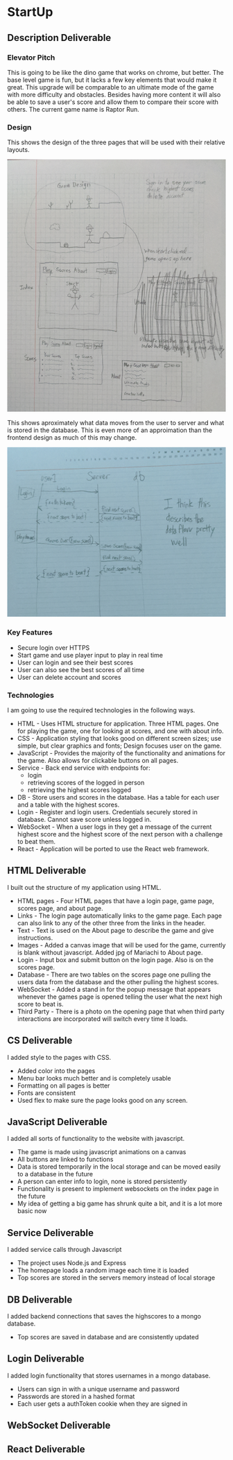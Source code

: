 # StartUp


## Description Deliverable


### Elevator Pitch
This is going to be like the dino game that works on chrome, but better. The base level 
game is fun, but it lacks a few key elements that would make it great. This upgrade will be 
comparable to an ultimate mode of the game with more difficulty and obstacles. 
Besides having more content it will also be able to save a user's score and allow 
them to compare their score with others. The current game name is Raptor Run. 

### Design

This shows the design of the three pages that will be used with their relative layouts.

![Mock](Design2.jpg)

This shows aproximately what data moves from the user to server and what is stored in the database. 
This is even more of an approimation than the frontend design as much of this may change. 

![Mock](BackEnd.jpg)

### Key Features
- Secure login over HTTPS
- Start game and use player input to play in real time
- User can login and see their best scores
- User can also see the best scores of all time
- User can delete account and scores

### Technologies
I am going to use the required technologies in the following ways.

- HTML - Uses HTML structure for application. Three HTML pages. One for playing the game, one for looking at scores, and one with about info.
- CSS - Application styling that looks good on different screen sizes; use simple, but clear graphics and fonts; Design focuses user on the game.
- JavaScript - Provides the majority of the functionality and animations for the game. Also allows for clickable buttons on all pages. 
- Service - Back end service with endpoints for:
    - login
    - retrieving scores of the logged in person
    - retrieving the highest scores logged
- DB - Store users and scores in the database. Has a table for each user and a table with the highest scores.
- Login - Register and login users. Credentials securely stored in database. Cannot save score unless logged in. 
- WebSocket - When a user logs in they get a message of the current highest score and the highest score of the next person with a challenge to beat them. 
- React - Application will be ported to use the React web framework.


## HTML Deliverable
I built out the structure of my application using HTML.

- HTML pages - Four HTML pages that have a login page, game page, scores page, and about page.
- Links - The login page automatically links to the game page. Each page can also link to any of the other three from the links in the header. 
- Text - Text is used on the About page to describe the game and give instructions. 
- Images - Added a canvas image that will be used for the game, currently is blank without javascript. Added jpg of Mariachi to About page. 
- Login - Input box and submit button on the login page. Also is on the scores page.
- Database - There are two tables on the scores page one pulling the users data from the database and the other pulling the highest scores. 
- WebSocket - Added a stand in for the popup message that appears whenever the games page is opened telling the user what the next high score to beat is.
- Third Party - There is a photo on the opening page that when third party interactions are incorporated will switch every time it loads. 


## CS Deliverable
I added style to the pages with CSS.

- Added color into the pages
- Menu bar looks much better and is completely usable
- Formatting on all pages is better
- Fonts are consistent
- Used flex to make sure the page looks good on any screen. 

## JavaScript Deliverable
I added all sorts of functionality to the website with javascript.

- The game is made using javascript animations on a canvas
- All buttons are linked to functions
- Data is stored temporarily in the local storage and can be moved easily to a database in the future
- A person can enter info to login, none is stored persistently
- Functionality is present to implement websockets on the index page in the future
- My idea of getting a big game has shrunk quite a bit, and it is a lot more basic now

## Service Deliverable
I added service calls through Javascript

- The project uses Node.js and Express
- The homepage loads a random image each time it is loaded
- Top scores are stored in the servers memory instead of local storage

## DB Deliverable
I added backend connections that saves the highscores to a mongo database.

- Top scores are saved in database and are consistently updated

## Login Deliverable
I added login functionality that stores usernames in a mongo database.

- Users can sign in with a unique username and password
- Passwords are stored in a hashed format
- Each user gets a authToken cookie when they are signed in

## WebSocket Deliverable

## React Deliverable
